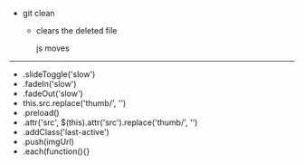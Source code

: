 

- git clean 
	- clears the deleted file





		js moves
-------------------------

- .slideToggle('slow')
- .fadeIn('slow')
- .fadeOut('slow')
- this.src.replace('thumb/', '')
- .preload()
- .attr('src', $(this).attr('src').replace('thumb/', '')
- .addClass('last-active')
- .push(imgUrl)
- .each(function(){}

